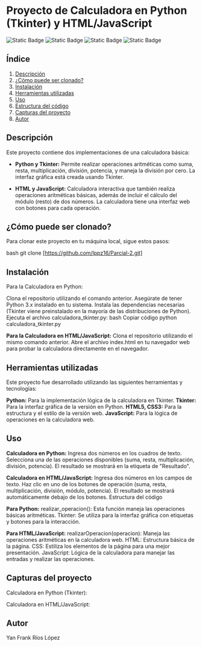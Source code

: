 # Proyecto de Calculadora en Python (Tkinter) y HTML/JavaScript
![Static Badge](https://img.shields.io/badge/Tkinter-UI-blue?logo=Tkinter&logoColor=white)
![Static Badge](https://img.shields.io/badge/Python-3.x-yellow?logo=python&logoColor=white)
![Static Badge](https://img.shields.io/badge/JavaScript-ES6-yellow?logo=javascript&logoColor=white)
![Static Badge](https://img.shields.io/badge/HTML5-Frontend-orange?logo=html5&logoColor=white)


## Índice
1. [Descripción](#descripción)
2. [¿Cómo puede ser clonado?](#cómo-puede-ser-clonado)
3. [Instalación](#instalación)
4. [Herramientas utilizadas](#herramientas-utilizadas)
5. [Uso](#uso)
6. [Estructura del código](#estructura-del-código)
7. [Capturas del proyecto](#capturas-del-proyecto)
8. [Autor](#autor)

## Descripción
Este proyecto contiene dos implementaciones de una calculadora básica:

- **Python y Tkinter:** Permite realizar operaciones aritméticas como suma, resta, multiplicación, división, potencia, y maneja la división por cero. La interfaz gráfica está creada usando Tkinter.

- **HTML y JavaScript:** Calculadora interactiva que también realiza operaciones aritméticas básicas, además de incluir el cálculo del módulo (resto) de dos números. La calculadora tiene una interfaz web con botones para cada operación.

## ¿Cómo puede ser clonado?
Para clonar este proyecto en tu máquina local, sigue estos pasos:

bash
git clone [https://github.com/lppz16/Parcial-2.git]

## Instalación
Para la Calculadora en Python:

Clona el repositorio utilizando el comando anterior.
Asegúrate de tener Python 3.x instalado en tu sistema.
Instala las dependencias necesarias (Tkinter viene preinstalado en la mayoría de las distribuciones de Python).
Ejecuta el archivo calculadora_tkinter.py:
bash
Copiar código
python calculadora_tkinter.py

**Para la Calculadora en HTML/JavaScript:**
Clona el repositorio utilizando el mismo comando anterior.
Abre el archivo index.html en tu navegador web para probar la calculadora directamente en el navegador.

## Herramientas utilizadas
Este proyecto fue desarrollado utilizando las siguientes herramientas y tecnologías:

**Python:** Para la implementación lógica de la calculadora en Tkinter.
**Tkinter:** Para la interfaz gráfica de la versión en Python.
**HTML5, CSS3:** Para la estructura y el estilo de la versión web.
**JavaScript:** Para la lógica de operaciones en la calculadora web.

## Uso

**Calculadora en Python:**
Ingresa dos números en los cuadros de texto.
Selecciona una de las operaciones disponibles (suma, resta, multiplicación, división, potencia).
El resultado se mostrará en la etiqueta de "Resultado".

**Calculadora en HTML/JavaScript:**
Ingresa dos números en los campos de texto.
Haz clic en uno de los botones de operación (suma, resta, multiplicación, división, módulo, potencia).
El resultado se mostrará automáticamente debajo de los botones.
Estructura del código

**Para Python:**
realizar_operacion(): Esta función maneja las operaciones básicas aritméticas.
Tkinter: Se utiliza para la interfaz gráfica con etiquetas y botones para la interacción.

**Para HTML/JavaScript:**
realizarOperacion(operacion): Maneja las operaciones aritméticas en la calculadora web.
HTML: Estructura básica de la página.
CSS: Estiliza los elementos de la página para una mejor presentación.
JavaScript: Lógica de la calculadora para manejar las entradas y realizar las operaciones.

## Capturas del proyecto
Calculadora en Python (Tkinter):


Calculadora en HTML/JavaScript:


## Autor
Yan Frank Ríos López
